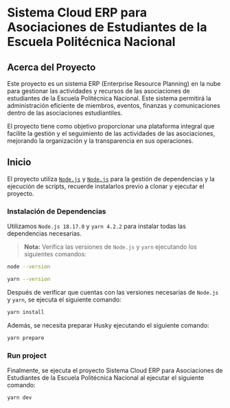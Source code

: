 # Sistema Cloud ERP para Asociaciones de Estudiantes de la Escuela Politécnica Nacional

## Acerca del Proyecto

Este proyecto es un sistema ERP (Enterprise Resource Planning) en la nube para gestionar las actividades y recursos de las asociaciones de estudiantes de la Escuela Politécnica Nacional. Este sistema permitirá la administración eficiente de miembros, eventos, finanzas y comunicaciones dentro de las asociaciones estudiantiles.

El proyecto tiene como objetivo proporcionar una plataforma integral que facilite la gestión y el seguimiento de las actividades de las asociaciones, mejorando la organización y la transparencia en sus operaciones.

## Inicio

El proyecto utiliza [`Node.js`](https://nodejs.org/en/download/package-manager) y [`Node.js`](https://classic.yarnpkg.com/lang/en/docs/install/#windows-stable) para la gestión de dependencias y la ejecución de scripts, recuerde instalarlos previo a clonar y ejecutar el proyecto.

### Instalación de Dependencias

Utilizamos `Node.js 18.17.0` y `yarn 4.2.2` para instalar todas las dependencias necesarias.

> **Nota:** Verifica las versiones de `Node.js` y `yarn` ejecutando los siguientes comandos:

```bash
node --version
```

```bash
yarn --version
```

Después de verificar que cuentas con las versiones necesarias de `Node.js` y `yarn`, se ejecuta el siguiente comando:

```bash
yarn install
```

Además, se necesita preparar Husky ejecutando el siguiente comando:

```bash
yarn prepare
```

### Run project

Finalmente, se ejecuta el proyecto Sistema Cloud ERP para Asociaciones de Estudiantes de la Escuela Politécnica Nacional al ejecutar el siguiente comando:

```bash
yarn dev
```
